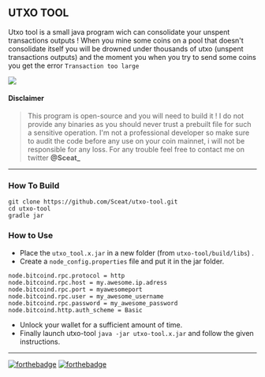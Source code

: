 ## UTXO TOOL

Utxo tool is a small java program wich can consolidate your unspent transactions outputs ! When you mine some coins on a pool that doesn't consolidate itself you will be drowned under thousands of utxo (unspent transactions outputs) and the moment you when you try to send some coins you get the error ```Transaction too large```

![](https://i.imgur.com/aBIT0ue.png)

#### Disclaimer
>This program is open-source and you will need to build it ! I do not provide any binaries as you should never trust a prebuilt file for such a sensitive operation. I'm not a professional developer so make sure to audit the code before any use on your coin mainnet, i will not be responsible for any loss. For any trouble feel free to contact me on twitter **@Sceat_**

---

### How To Build

```
git clone https://github.com/Sceat/utxo-tool.git
cd utxo-tool
gradle jar
``` 

### How to Use

- Place the ```utxo_tool.x.jar``` in a new folder (from ```utxo-tool/build/libs```) .
- Create a ```node_config.properties``` file and put it in the jar folder.
```
node.bitcoind.rpc.protocol = http
node.bitcoind.rpc.host = my.awesome.ip.adress
node.bitcoind.rpc.port = myawesomeport
node.bitcoind.rpc.user = my_awesome_username
node.bitcoind.rpc.password = my_awesome_password
node.bitcoind.http.auth_scheme = Basic
```
- Unlock your wallet for a sufficient amount of time.
- Finally launch utxo-tool ```java -jar utxo-tool.x.jar``` and follow the given instructions.

---

[![forthebadge](http://forthebadge.com/images/badges/pretty-risque.svg)](http://forthebadge.com)
[![forthebadge](http://forthebadge.com/images/badges/certified-snoop-lion.svg)](http://forthebadge.com)